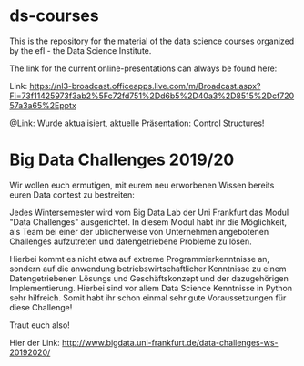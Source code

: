 # ds-courses
This is the repository for the material of the data science courses organized by the efl - the Data Science Institute.

The link for the current online-presentations can always be found here:

Link: https://nl3-broadcast.officeapps.live.com/m/Broadcast.aspx?Fi=73f11425973f3ab2%5Fc72fd751%2Dd6b5%2D40a3%2D8515%2Dcf72057a3a65%2Epptx

@Link: Wurde aktualisiert, aktuelle Präsentation: Control Structures!









# Big Data Challenges 2019/20

Wir wollen euch ermutigen, mit eurem neu erworbenen Wissen bereits euren Data contest zu bestreiten:

Jedes Wintersemester wird vom Big Data Lab der Uni Frankfurt das Modul "Data Challenges" ausgerichtet.
In diesem Modul habt ihr die Möglichkeit, als Team bei einer der üblicherweise von Unternehmen angebotenen Challenges aufzutreten und datengetriebene Probleme zu lösen. 

Hierbei kommt es nicht etwa auf extreme Programmierkenntnisse an, sondern auf die anwendung betriebswirtschaftlicher Kenntnisse zu einem Datengetriebenen Lösungs und Geschäftskonzept und der dazugehörigen Implementierung. Hierbei sind vor allem Data Science Kenntnisse in Python sehr hilfreich. Somit habt ihr schon einmal sehr gute Voraussetzungen für diese Challenge! 

Traut euch also!

Hier der Link: http://www.bigdata.uni-frankfurt.de/data-challenges-ws-20192020/
